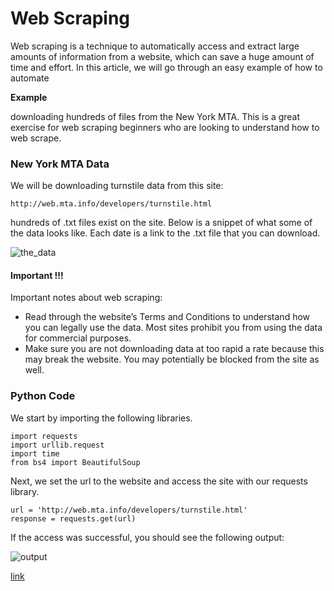 # Web Scraping

Web scraping is a technique to automatically access and extract large amounts of information from a website, which can save a huge amount of time and effort. In this article, we will go through an easy example of how to automate


**Example**

downloading hundreds of files from the New York MTA. This is a great exercise for web scraping beginners who are looking to understand how to web scrape.

### New York MTA Data
We will be downloading turnstile data from this site:

`` http://web.mta.info/developers/turnstile.html ``

hundreds of .txt files exist on the site. Below is a snippet of what some of the data looks like. Each date is a link to the .txt file that you can download.

![the_data](https://miro.medium.com/max/233/1*5Hwlx8IZxJ0m7AIx0TnddA.png)


#### Important !!!
Important notes about web scraping:
 - Read through the website’s Terms and Conditions to understand how you can legally use the data. Most sites prohibit you from using the data for commercial purposes.
 - Make sure you are not downloading data at too rapid a rate because this may break the website. You may potentially be blocked from the site as well.


### Python Code

We start by importing the following libraries.

```
import requests
import urllib.request
import time
from bs4 import BeautifulSoup
```


Next, we set the url to the website and access the site with our requests library.

```
url = 'http://web.mta.info/developers/turnstile.html'
response = requests.get(url)

```

If the access was successful, you should see the following output:

![output](https://miro.medium.com/max/414/1*fyqRGzG8IbhhjxF2Q5MU_Q.png)





[link](https://towardsdatascience.com/how-to-web-scrape-with-python-in-4-minutes-bc49186a8460)
